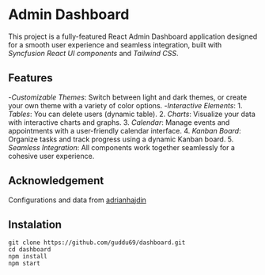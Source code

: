 # Admin Dashboard

This project is a fully-featured React Admin Dashboard application designed for a smooth user experience and seamless integration, built with _Syncfusion React UI components_ and _Tailwind CSS_.

## Features

-_Customizable Themes_: Switch between light and dark themes, or create your own theme with a variety of color options. -_Interactive Elements_: 1. _Tables_: You can delete users (dynamic table). 2. _Charts_: Visualize your data with interactive charts and graphs. 3. _Calendar_: Manage events and appointments with a user-friendly calendar interface. 4. _Kanban Board_: Organize tasks and track progress using a dynamic Kanban board. 5. _Seamless Integration_: All components work together seamlessly for a cohesive user experience.

## Acknowledgement

Configurations and data from [adrianhajdin](https://github.com/adrianhajdin/project_syncfusion_dashboard)

## Instalation

```
git clone https://github.com/guddu69/dashboard.git
cd dashboard
npm install
npm start
```
